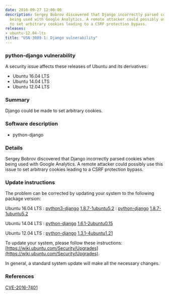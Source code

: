 ```yaml
---
date: 2016-09-27 12:00:00
description: Sergey Bobrov discovered that Django incorrectly parsed cookies when
  being used with Google Analytics. A remote attacker could possibly use this issue
  to set arbitrary cookies leading to a CSRF protection bypass.
releases:
- ubuntu-12.04-lts
title: "USN-3089-1: Django vulnerability"
---
```


### python-django vulnerability

A security issue affects these releases of Ubuntu and its derivatives:

* Ubuntu 16.04 LTS
* Ubuntu 14.04 LTS
* Ubuntu 12.04 LTS

### Summary

Django could be made to set arbitrary cookies. 

### Software description

* python-django 

### Details

Sergey Bobrov discovered that Django incorrectly parsed cookies when being used with Google Analytics. A remote attacker could possibly use this issue to set arbitrary cookies leading to a CSRF protection bypass. 

### Update instructions

The problem can be corrected by updating your system to the following package version:

Ubuntu 16.04 LTS
 : [python3-django](https://launchpad.net/ubuntu/+source/python-django) <span> [1.8.7-1ubuntu5.2](https://launchpad.net/ubuntu/+source/python-django/1.8.7-1ubuntu5.2) </span> 
 : [python-django](https://launchpad.net/ubuntu/+source/python-django) <span> [1.8.7-1ubuntu5.2](https://launchpad.net/ubuntu/+source/python-django/1.8.7-1ubuntu5.2) </span> 

Ubuntu 14.04 LTS
 : [python-django](https://launchpad.net/ubuntu/+source/python-django) <span> [1.6.1-2ubuntu0.15](https://launchpad.net/ubuntu/+source/python-django/1.6.1-2ubuntu0.15) </span> 

Ubuntu 12.04 LTS
 : [python-django](https://launchpad.net/ubuntu/+source/python-django) <span> [1.3.1-4ubuntu1.21](https://launchpad.net/ubuntu/+source/python-django/1.3.1-4ubuntu1.21) </span> 

To update your system, please follow these instructions: [https://wiki.ubuntu.com/Security/Upgrades](https://wiki.ubuntu.com/Security/Upgrades).

In general, a standard system update will make all the necessary changes. 

### References

 [CVE-2016-7401](http://people.ubuntu.com/~ubuntu-security/cve/CVE-2016-7401)
